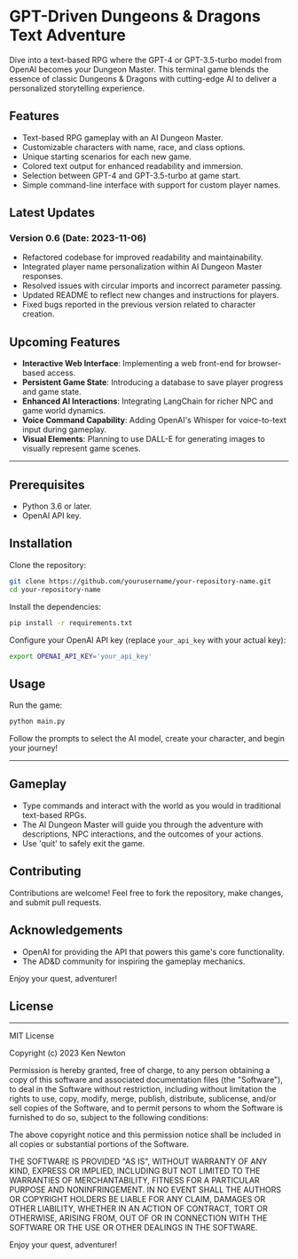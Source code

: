 # GPT-Driven Dungeons & Dragons Text Adventure

Dive into a text-based RPG where the GPT-4 or GPT-3.5-turbo model from OpenAI becomes your Dungeon Master. This terminal game blends the essence of classic Dungeons & Dragons with cutting-edge AI to deliver a personalized storytelling experience.

## Features

- Text-based RPG gameplay with an AI Dungeon Master.
- Customizable characters with name, race, and class options.
- Unique starting scenarios for each new game.
- Colored text output for enhanced readability and immersion.
- Selection between GPT-4 and GPT-3.5-turbo at game start.
- Simple command-line interface with support for custom player names.

## Latest Updates

### Version 0.6 (Date: 2023-11-06)

- Refactored codebase for improved readability and maintainability.
- Integrated player name personalization within AI Dungeon Master responses.
- Resolved issues with circular imports and incorrect parameter passing.
- Updated README to reflect new changes and instructions for players.
- Fixed bugs reported in the previous version related to character creation.

## Upcoming Features

- **Interactive Web Interface**: Implementing a web front-end for browser-based access.
- **Persistent Game State**: Introducing a database to save player progress and game state.
- **Enhanced AI Interactions**: Integrating LangChain for richer NPC and game world dynamics.
- **Voice Command Capability**: Adding OpenAI's Whisper for voice-to-text input during gameplay.
- **Visual Elements**: Planning to use DALL-E for generating images to visually represent game scenes.

---

## Prerequisites

- Python 3.6 or later.
- OpenAI API key.

## Installation

Clone the repository:

```bash
git clone https://github.com/yourusername/your-repository-name.git
cd your-repository-name
```

Install the dependencies:

```bash
pip install -r requirements.txt
```

Configure your OpenAI API key (replace `your_api_key` with your actual key):

```bash
export OPENAI_API_KEY='your_api_key'
```

## Usage

Run the game:

```bash
python main.py
```

Follow the prompts to select the AI model, create your character, and begin your journey!

---

## Gameplay

- Type commands and interact with the world as you would in traditional text-based RPGs.
- The AI Dungeon Master will guide you through the adventure with descriptions, NPC interactions, and the outcomes of your actions.
- Use 'quit' to safely exit the game.

## Contributing

Contributions are welcome! Feel free to fork the repository, make changes, and submit pull requests.

## Acknowledgements

- OpenAI for providing the API that powers this game's core functionality.
- The AD&D community for inspiring the gameplay mechanics.

Enjoy your quest, adventurer!

## License

---

MIT License

Copyright (c) 2023 Ken Newton

Permission is hereby granted, free of charge, to any person obtaining a copy of this software and associated documentation files (the "Software"), to deal in the Software without restriction, including without limitation the rights to use, copy, modify, merge, publish, distribute, sublicense, and/or sell copies of the Software, and to permit persons to whom the Software is furnished to do so, subject to the following conditions:

The above copyright notice and this permission notice shall be included in all copies or substantial portions of the Software.

THE SOFTWARE IS PROVIDED "AS IS", WITHOUT WARRANTY OF ANY KIND, EXPRESS OR IMPLIED, INCLUDING BUT NOT LIMITED TO THE WARRANTIES OF MERCHANTABILITY, FITNESS FOR A PARTICULAR PURPOSE AND NONINFRINGEMENT. IN NO EVENT SHALL THE AUTHORS OR COPYRIGHT HOLDERS BE LIABLE FOR ANY CLAIM, DAMAGES OR OTHER LIABILITY, WHETHER IN AN ACTION OF CONTRACT, TORT OR OTHERWISE, ARISING FROM, OUT OF OR IN CONNECTION WITH THE SOFTWARE OR THE USE OR OTHER DEALINGS IN THE SOFTWARE.

Enjoy your quest, adventurer!